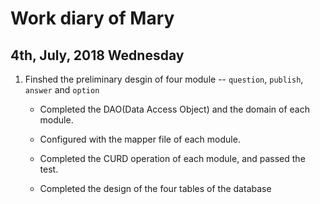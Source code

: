 # Work diary of Mary

## 4th, July, 2018 Wednesday

1. Finshed the preliminary desgin of four module -- `question`, `publish`, `answer` and `option`

    + Completed the DAO(Data Access Object) and the domain of each  module.

    + Configured with the mapper file of each module.

    + Completed the CURD operation of each module, and passed the test.

    + Completed the design of the four tables of the database